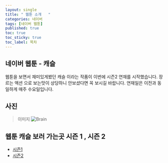 ```yaml
---
layout: single
title: " 웹툰 소개   "
categories: 네이버
tags: [네이버 웹툰]
published: true
toc: true
toc_sticky: true
toc_label: 목차
---
```

<!-- description: "test01"
headline: "test01-headline"
comments: true
 -->


## 네이버 웹툰 - 캐슬

웹툰을 보면서 재미있게봤던 캐슬 이라는 작품이 이번에 시즌2 연재를 시작했습니다. 장르는 액션 으로 보는맛이 상당하니 안보셨다면 꼭 보시길 바랍니다. 
연재일은 이전과 동일하게 매주 수요일입니다.

## 사진

> 이미지
![Brain]({{site.url}}/images/2021-03-01-image1.png)


## 웹툰 캐슬 보러 가는곳 시즌 1 , 시즌 2 
- [시즌1](https://comic.naver.com/webtoon/list?titleId=736744)
- [시즌2](https://comic.naver.com/webtoon/list?titleId=807178)
